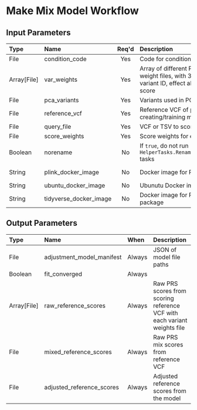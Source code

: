 # Make Mix Model Workflow

## Input Parameters

| Type | Name | Req'd | Description | Default Value |
| :--- | :--- | :---: | :--- | :--- |
| File | condition_code | Yes | Code for condition/disease | |
| Array[File] | var_weights | Yes | Array of different PGS variant weight files, with 3 columns: variant ID, effect allele, and score | |
| File | pca_variants | Yes | Variants used in PCA projection | |
| File | reference_vcf | Yes | Reference VCF of population for creating/training model | |
| File | query_file | Yes | VCF or TSV to score | |
| File | score_weights | Yes | Score weights for each PGS ID | |
| Boolean | norename | No | If `true`, do not run `HelperTasks.RenameChromosomes*` tasks | false |
| String | plink_docker_image | No | Docker image for Plink 2 | us.gcr.io/broad-dsde-methods/plink2_docker@sha256:4455bf22ada6769ef00ed0509b278130ed98b6172c91de69b5bc2045a60de124 |
| String | ubuntu_docker_image | No | Ubunutu Docker image | "ubuntu:21.10" |
| String | tidyverse_docker_image | No | Docker image for R tidyverse package | rocker/tidyverse@sha256:0adaf2b74b0aa79dada2e829481fa63207d15cd73fc1d8afc37e36b03778f7e1 |

## Output Parameters

| Type | Name | When | Description |
| :--- | :--- | :--- | :--- |
| File | adjustment_model_manifest | Always | JSON of model file paths |
| Boolean | fit_converged | Always | |
| Array[File] | raw_reference_scores | Always | Raw PRS scores from scoring reference VCF with each variant weights file |
| File | mixed_reference_scores | Always | Raw PRS mix scores from reference VCF |
| File | adjusted_reference_scores | Always | Adjusted reference scores from the model |

